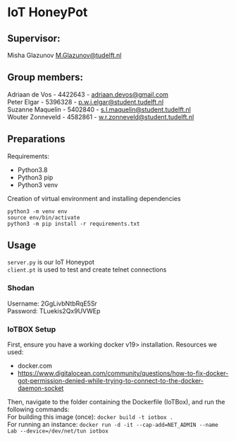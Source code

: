 # IoT HoneyPot

## Supervisor:  
Misha Glazunov M.Glazunov@tudelft.nl

## Group members:
Adriaan de Vos - 4422643 - adriaan.devos@gmail.com  
Peter Elgar - 5396328 - p.w.j.elgar@student.tudelft.nl  
Suzanne Maquelin - 5402840 - s.l.maquelin@student.tudelft.nl  
Wouter Zonneveld - 4582861 - w.r.zonneveld@student.tudelft.nl  

## Preparations
Requirements:
- Python3.8
- Python3 pip
- Python3 venv

Creation of virtual environment and installing dependencies
```shell
python3 -m venv env
source env/bin/activate
python3 -m pip install -r requirements.txt
```

## Usage
`server.py` is our IoT Honeypot  
`client.pt` is used to test and create telnet connections

### Shodan
Username: 2GgLivbNtbRqE5Sr\
Password: TLuekis2Qx9UVWEp

### IoTBOX Setup
First, ensure you have a working docker v19> installation. Resources we used:
- docker.com
- https://www.digitalocean.com/community/questions/how-to-fix-docker-got-permission-denied-while-trying-to-connect-to-the-docker-daemon-socket

Then, navigate to the folder containing the Dockerfile (IoTBox), and run the following commands:  
For building this image (once): ```docker build -t iotbox .```  
For running an instance: ```docker run -d -it --cap-add=NET_ADMIN --name Lab --device=/dev/net/tun iotbox```  

[comment]: <> (TODO add a description for getting and running the .sh file)
[comment]: <> (TODO add a description for setting up tuntap on Mac)

